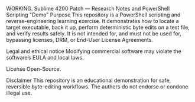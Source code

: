 WORKING.
Sublime 4200 Patch — Research Notes and PowerShell Scripting "Demo"
Purpose
This repository is a PowerShell scripting and reverse-engineering learning exercise. It demonstrates how to locate a target executable, back it up, perform deterministic byte edits on a test file, and verify results safely.
It is not intended for, and must not be used for, bypassing licenses, DRM, or End-User License Agreements.

Legal and ethical notice
Modifying commercial software may violate the software’s EULA and local laws.


License
Open-Source.

Disclaimer
This repository is an educational demonstration for safe, reversible byte-editing workflows. The authors do not endorse or condone illegal use.
